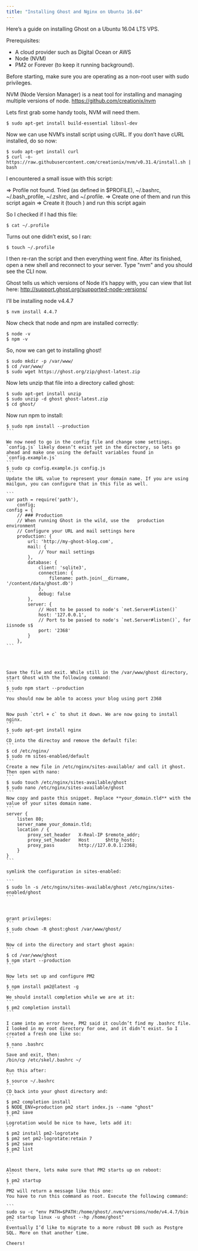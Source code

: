 ```yaml
---
title: "Installing Ghost and Nginx on Ubuntu 16.04"
---
```





Here’s a guide on installing Ghost on a Ubuntu 16.04 LTS VPS.


Prerequisites:

* A cloud provider such as Digital Ocean or AWS
* Node (NVM)
* PM2 or Forever (to keep it running background).

Before starting, make sure you are operating as a non-root user with sudo privileges.


NVM (Node Version Manager) is a neat tool for installing and managing multiple versions of node. 
https://github.com/creationix/nvm

Lets first grab some handy tools, NVM will need them.

```
$ sudo apt-get install build-essential libssl-dev
```

Now we can use NVM’s install script using cURL.
If you don’t have cURL installed, do so now:

```
$ sudo apt-get install curl
$ curl -o- https://raw.githubusercontent.com/creationix/nvm/v0.31.4/install.sh | bash
```

I encountered a small issue with this script:

=> Profile not found. Tried  (as defined in $PROFILE), ~/.bashrc, ~/.bash_profile, ~/.zshrc, and ~/.profile.
=> Create one of them and run this script again
=> Create it (touch ) and run this script again


So I checked if I had this file:
```
$ cat ~/.profile
```
Turns out one didn’t exist, so I ran:
```
$ touch ~/.profile
```

I then re-ran the script and then everything went fine. After its finished, open a new shell and reconnect to your server. Type "nvm" and you should see the CLI now.


Ghost tells us which versions of Node it’s happy with, you can view that list here:
http://support.ghost.org/supported-node-versions/

I’ll be installing node v4.4.7

```
$ nvm install 4.4.7
```
Now check that node and npm are installed correctly:

```
$ node -v
$ npm -v
```


So, now we can get to installing ghost!

```
$ sudo mkdir -p /var/www/
$ cd /var/www/
$ sudo wget https://ghost.org/zip/ghost-latest.zip
```

Now lets unzip that file into a directory called ghost:
```
$ sudo apt-get install unzip
$ sudo unzip -d ghost ghost-latest.zip
$ cd ghost/
```

Now run npm to install:
````
$ sudo npm install --production
```

We now need to go in the config file and change some settings. `config.js` likely doesn’t exist yet in the directory, so lets go ahead and make one using the default variables found in `config.example.js`
```
$ sudo cp config.example.js config.js
```
Update the URL value to represent your domain name. If you are using mailgun, you can configure that in this file as well. 

``` 
var path = require('path'),
    config;
config = {
    // ### Production
    // When running Ghost in the wild, use the   production environment
    // Configure your URL and mail settings here
    production: {
        url: 'http://my-ghost-blog.com',
        mail: {
            // Your mail settings
        },
        database: {
            client: 'sqlite3',
            connection: {
                filename: path.join(__dirname, '/content/data/ghost.db')
            },
            debug: false
        },
        server: {
            // Host to be passed to node's `net.Server#listen()`
            host: '127.0.0.1',
            // Port to be passed to node's `net.Server#listen()`, for iisnode s$
            port: '2368'
        }
    },
```




Save the file and exit. While still in the /var/www/ghost directory, start Ghost with the following command:
```
$ sudo npm start --production
```
You should now be able to access your blog using port 2368


Now push `ctrl + c` to shut it down. We are now going to install nginx.
```
$ sudo apt-get install nginx
```
CD into the directoy and remove the default file:
```
$ cd /etc/nginx/
$ sudo rm sites-enabled/default
```
Create a new file in /etc/nginx/sites-available/ and call it ghost. Then open with nano:
```
$ sudo touch /etc/nginx/sites-available/ghost
$ sudo nano /etc/nginx/sites-available/ghost
```
Now copy and paste this snippet. Replace **your_domain.tld** with the value of your sites domain name.
```
server {
    listen 80;
    server_name your_domain.tld;
    location / {
        proxy_set_header   X-Real-IP $remote_addr;
        proxy_set_header   Host      $http_host;
        proxy_pass         http://127.0.0.1:2368;
    }
}
```

symlink the configuration in sites-enabled:

```
$ sudo ln -s /etc/nginx/sites-available/ghost /etc/nginx/sites-enabled/ghost
```



grant privileges:
```
$ sudo chown -R ghost:ghost /var/www/ghost/
```

Now cd into the directory and start ghost again:
```
$ cd /var/www/ghost
$ npm start --production
```

Now lets set up and configure PM2
```
$ npm install pm2@latest -g
```
We should install completion while we are at it:
```
$ pm2 completion install
```

I came into an error here, PM2 said it couldn’t find my .bashrc file. I looked in my root directory for one, and it didn’t exist. So I created a fresh one like so:
```
$ nano .bashrc
```
Save and exit, then:
/bin/cp /etc/skel/.bashrc ~/

Run this after:
```
$ source ~/.bashrc
```
CD back into your ghost directory and:
```
$ pm2 completion install  
$ NODE_ENV=production pm2 start index.js --name "ghost"  
$ pm2 save  
```
Logrotation would be nice to have, lets add it:
```
$ pm2 install pm2-logrotate
$ pm2 set pm2-logrotate:retain 7
$ pm2 save
$ pm2 list
```


Almost there, lets make sure that PM2 starts up on reboot:
```
$ pm2 startup
```
PM2 will return a message like this one:
You have to run this command as root. Execute the following command:

```
sudo su -c "env PATH=$PATH:/home/ghost/.nvm/versions/node/v4.4.7/bin pm2 startup linux -u ghost --hp /home/ghost"
```
Eventually I’d like to migrate to a more robust DB such as Postgre SQL. More on that another time.

Cheers!


